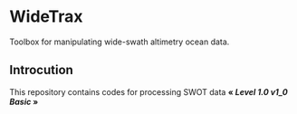# WideTrax
Toolbox for manipulating wide-swath altimetry ocean data. 

## Introcution

This repository contains codes for processing SWOT data **« *Level 1.0 v1_0 Basic* »**